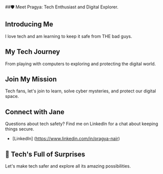 ##🛡️ Meet Pragya: Tech Enthusiast and Digital Explorer.

## Introducing Me

I love tech and am learning to keep it safe from THE bad guys.

## My Tech Journey

From playing with computers to exploring and protecting the digital world.

## Join My Mission

Tech fans, let's join to learn, solve cyber mysteries, and protect our digital space.

## Connect with Jane

Questions about tech safety? Find me on LinkedIn for a chat about keeping things secure.

- [LinkedIn] (https://www.linkedin.com/in/pragya-nair) 

## 🚀 Tech's Full of Surprises

Let's make tech safer and explore all its amazing possibilities.

